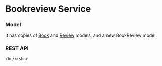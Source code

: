 # Bookreview Service

### Model

It has copies of [Book](book) and [Review](review) models, and a
new BookReview model.


### REST API

```
/br/<isbn>
```
